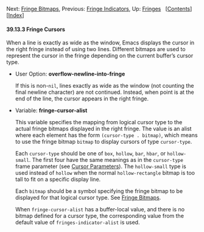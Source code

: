 <!-- This is the GNU Emacs Lisp Reference Manual
corresponding to Emacs version 27.2.

Copyright (C) 1990-1996, 1998-2021 Free Software Foundation,
Inc.

Permission is granted to copy, distribute and/or modify this document
under the terms of the GNU Free Documentation License, Version 1.3 or
any later version published by the Free Software Foundation; with the
Invariant Sections being "GNU General Public License," with the
Front-Cover Texts being "A GNU Manual," and with the Back-Cover
Texts as in (a) below.  A copy of the license is included in the
section entitled "GNU Free Documentation License."

(a) The FSF's Back-Cover Text is: "You have the freedom to copy and
modify this GNU manual.  Buying copies from the FSF supports it in
developing GNU and promoting software freedom." -->

<!-- Created by GNU Texinfo 6.7, http://www.gnu.org/software/texinfo/ -->

Next: [Fringe Bitmaps](Fringe-Bitmaps.html), Previous: [Fringe Indicators](Fringe-Indicators.html), Up: [Fringes](Fringes.html)   \[[Contents](index.html#SEC_Contents "Table of contents")]\[[Index](Index.html "Index")]

#### 39.13.3 Fringe Cursors

When a line is exactly as wide as the window, Emacs displays the cursor in the right fringe instead of using two lines. Different bitmaps are used to represent the cursor in the fringe depending on the current buffer’s cursor type.

*   User Option: **overflow-newline-into-fringe**

    If this is non-`nil`, lines exactly as wide as the window (not counting the final newline character) are not continued. Instead, when point is at the end of the line, the cursor appears in the right fringe.

<!---->

*   Variable: **fringe-cursor-alist**

    This variable specifies the mapping from logical cursor type to the actual fringe bitmaps displayed in the right fringe. The value is an alist where each element has the form `(cursor-type . bitmap)`, which means to use the fringe bitmap `bitmap` to display cursors of type `cursor-type`.

    Each `cursor-type` should be one of `box`, `hollow`, `bar`, `hbar`, or `hollow-small`. The first four have the same meanings as in the `cursor-type` frame parameter (see [Cursor Parameters](Cursor-Parameters.html)). The `hollow-small` type is used instead of `hollow` when the normal `hollow-rectangle` bitmap is too tall to fit on a specific display line.

    Each `bitmap` should be a symbol specifying the fringe bitmap to be displayed for that logical cursor type. See [Fringe Bitmaps](Fringe-Bitmaps.html).

    When `fringe-cursor-alist` has a buffer-local value, and there is no bitmap defined for a cursor type, the corresponding value from the default value of `fringes-indicator-alist` is used.
